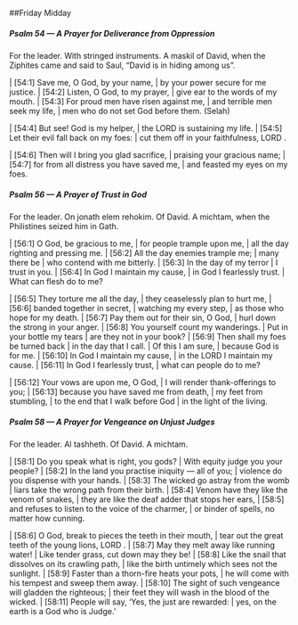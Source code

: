 ##Friday Midday

##### Psalm 54 — A Prayer for Deliverance from Oppression #####

For the leader. With stringed instruments. A maskil of David, when the Ziphites came and said to Saul, “David is in hiding among us”.

|   [54:1] Save me, O God, by your name,
|    by your power secure for me justice.
|   [54:2] Listen, O God, to my prayer,
|    give ear to the words of my mouth.
|   [54:3] For proud men have risen against me,
|    and terrible men seek my life,
|    men who do not set God before them. (Selah)

|   [54:4] But see! God is my helper,
|    the LORD is sustaining my life.
|   [54:5] Let their evil fall back on my foes:
|    cut them off in your faithfulness, LORD .

|   [54:6] Then will I bring you glad sacrifice,
|    praising your gracious name;
|   [54:7] for from all distress you have saved me,
|    and feasted my eyes on my foes.

##### Psalm 56 — A Prayer of Trust in God #####

For the leader. On jonath elem rehokim. Of David. A michtam, when the Philistines seized him in Gath.

|   [56:1] O God, be gracious to me,
|    for people trample upon me,
|    all the day righting and pressing me.
|   [56:2] All the day enemies trample me;
|    many there be
|    who contend with me bitterly.
|   [56:3] In the day of my terror
|    I trust in you.
|   [56:4] In God I maintain my cause,
|    in God I fearlessly trust.
|    What can flesh do to me?

|   [56:5] They torture me all the day,
|    they ceaselessly plan to hurt me,
|   [56:6] banded together in secret,
|    watching my every step,
|    as those who hope for my death.
|   [56:7] Pay them out for their sin, O God,
|    hurl down the strong in your anger.
|   [56:8] You yourself count my wanderings.
|    Put in your bottle my tears
|    are they not in your book?
|   [56:9] Then shall my foes be turned back
|    in the day that I call.
|  Of this I am sure,
|    because God is for me.
|   [56:10] In God I maintain my cause,
|    in the LORD I maintain my cause.
|   [56:11] In God I fearlessly trust,
|    what can people do to me?

|   [56:12] Your vows are upon me, O God,
|    I will render thank-offerings to you;
|   [56:13] because you have saved me from death,
|    my feet from stumbling,
|  to the end that I walk before God
|    in the light of the living.

##### Psalm 58 — A Prayer for Vengeance on Unjust Judges #####

For the leader. Al tashheth. Of David. A michtam.

|   [58:1] Do you speak what is right, you gods?
|    With equity judge you your people?
|   [58:2] In the land you practise iniquity — all of you;
|    violence do you dispense with your hands.
|   [58:3] The wicked go astray from the womb
|    liars take the wrong path from their birth.
|   [58:4] Venom have they like the venom of snakes,
|    they are like the deaf adder that stops her ears,
|   [58:5] and refuses to listen to the voice of the charmer,
|    or binder of spells, no matter how cunning.

|   [58:6] O God, break to pieces the teeth in their mouth,
|    tear out the great teeth of the young lions, LORD .
|   [58:7] May they melt away like running water!
|    Like tender grass, cut down may they be!
|   [58:8] Like the snail that dissolves on its crawling path,
|    like the birth untimely which sees not the sunlight.
|   [58:9] Faster than a thorn-fire heats your pots,
|    he will come with his tempest and sweep them away.
|   [58:10] The sight of such vengeance will gladden the righteous;
|    their feet they will wash in the blood of the wicked.
|   [58:11] People will say, ‘Yes, the just are rewarded:
|    yes, on the earth is a God who is Judge.’

